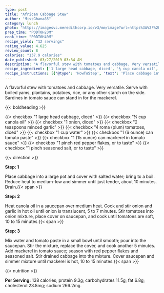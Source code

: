 ```yaml
---
type: post
title: "African Cabbage Stew"
author: "MissGhana85"
category: lunch
photo: "https://imagesvc.meredithcorp.io/v3/mm/image?url=https%3A%2F%2Fimages.media-allrecipes.com%2Fuserphotos%2F966458.jpg"
prep_time: "P0DT0H20M"
cook_time: "P0DT0H40M"
recipe_yield: "12 servings"
rating_value: 4.625
review_count: 8
calories: "137.9 calories"
date_published: 03/27/2019 03:34 AM
description: "A flavorful stew with tomatoes and cabbage. Very versatile. Serve with boiled yams, plantains, potatoes, rice, or any other starch on the side. Sardines in tomato sauce can stand in for the mackerel."
recipe_ingredient: ['1 large head cabbage, diced', '¼ cup canola oil', '1 onion, diced', '2 teaspoons minced garlic', '4 roma (plum) tomatoes, diced', '1 cup water', '1 (6 ounce) can tomato paste', '1 (15 ounce) can mackerel in tomato sauce', '1 pinch red pepper flakes, or to taste', '1 pinch seasoned salt, or to taste']
recipe_instructions: [{'@type': 'HowToStep', 'text': 'Place cabbage into a large pot and cover with salted water; bring to a boil. Reduce heat to medium-low and simmer until just tender, about 10 minutes. Drain.\n'}, {'@type': 'HowToStep', 'text': 'Heat canola oil in a saucepan over medium heat. Cook and stir onion and garlic in hot oil until onion is translucent, 5 to 7 minutes. Stir tomatoes into onion mixture, place cover on saucepan, and cook until tomatoes are soft, 10 to 15 minutes.\n'}, {'@type': 'HowToStep', 'text': 'Mix water and tomato paste in a small bowl until smooth; pour into the saucepan. Stir the mixture, replace the cover, and cook another 5 minutes. Add mackerel in tomato sauce; season with red pepper flakes and seasoned salt. Stir drained cabbage into the mixture. Cover saucepan and simmer mixture until mackerel is hot, 10 to 15 minutes.\n'}]
---
```


A flavorful stew with tomatoes and cabbage. Very versatile. Serve with boiled yams, plantains, potatoes, rice, or any other starch on the side. Sardines in tomato sauce can stand in for the mackerel. 

{{< boldheading >}}

{{< checkbox "1 large head cabbage, diced" >}}
{{< checkbox "¼ cup canola oil" >}}
{{< checkbox "1  onion, diced" >}}
{{< checkbox "2 teaspoons minced garlic" >}}
{{< checkbox "4  roma (plum) tomatoes, diced" >}}
{{< checkbox "1 cup water" >}}
{{< checkbox "1 (6 ounce) can tomato paste" >}}
{{< checkbox "1 (15 ounce) can mackerel in tomato sauce" >}}
{{< checkbox "1 pinch red pepper flakes, or to taste" >}}
{{< checkbox "1 pinch seasoned salt, or to taste" >}}


{{< direction >}}

**Step: 1**

Place cabbage into a large pot and cover with salted water; bring to a boil. Reduce heat to medium-low and simmer until just tender, about 10 minutes. Drain.{{< span >}}

**Step: 2**

Heat canola oil in a saucepan over medium heat. Cook and stir onion and garlic in hot oil until onion is translucent, 5 to 7 minutes. Stir tomatoes into onion mixture, place cover on saucepan, and cook until tomatoes are soft, 10 to 15 minutes.{{< span >}}

**Step: 3**

Mix water and tomato paste in a small bowl until smooth; pour into the saucepan. Stir the mixture, replace the cover, and cook another 5 minutes. Add mackerel in tomato sauce; season with red pepper flakes and seasoned salt. Stir drained cabbage into the mixture. Cover saucepan and simmer mixture until mackerel is hot, 10 to 15 minutes.{{< span >}}

{{< nutrition >}}

**Per Serving:** 138 calories; protein 9.3g; carbohydrates 11.5g; fat 6.8g; cholesterol 23.8mg; sodium 266.2mg.